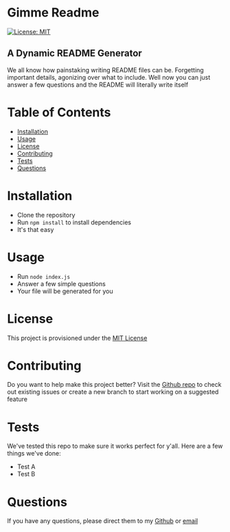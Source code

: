 <!-- @format -->

# Gimme Readme

[![License: MIT](https://img.shields.io/badge/license-MIT-yellow)](https://opensource.org/licenses/MIT)

## A Dynamic README Generator

We all know how painstaking writing README files can be. Forgetting important details, agonizing over what to include. Well now you can just answer a few questions and the README will literally write itself

# Table of Contents

- [Installation](#installation)
- [Usage](#usage)
- [License](#license)
- [Contributing](#contributing)
- [Tests](#tests)
- [Questions](#questions)

# Installation

- Clone the repository
- Run `npm install` to install dependencies
- It's that easy

# Usage

- Run `node index.js`
- Answer a few simple questions
- Your file will be generated for you

# License

This project is provisioned under the [MIT License](https://opensource.org/licenses/MIT)

# Contributing

Do you want to help make this project better? Visit the [Github repo](https://github.com/codewizard-dt/gimme-readme) to check out existing issues or create a new branch to start working on a suggested feature

# Tests

We've tested this repo to make sure it works perfect for y'all. Here are a few things we've done:

- Test A
- Test B

# Questions

If you have any questions, please direct them to my [Github](https://github.com/codewizard-dt) or [email](mailto:david@codewizard.app)
